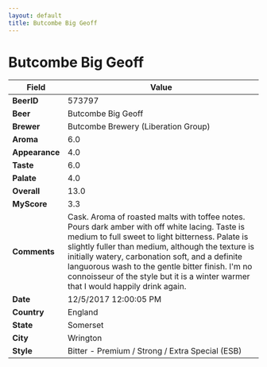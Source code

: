 ```yaml
---
layout: default
title: Butcombe Big Geoff
---
```


# Butcombe Big Geoff

| Field         | Value     |
|---------------|-----------|
| **BeerID** | 573797 |
| **Beer** | Butcombe Big Geoff |
| **Brewer** | Butcombe Brewery (Liberation Group) |
| **Aroma** | 6.0 |
| **Appearance** | 4.0 |
| **Taste** | 6.0 |
| **Palate** | 4.0 |
| **Overall** | 13.0 |
| **MyScore** | 3.3 |
| **Comments** | Cask. Aroma of roasted malts with toffee notes. Pours dark amber with off white lacing. Taste is medium to full sweet to light bitterness. Palate is slightly fuller than medium, although the texture is initially watery, carbonation soft, and a definite languorous wash to the gentle bitter finish. I&#39;m no connoisseur of the style but it is a winter warmer that I would happily drink again. |
| **Date** | 12/5/2017 12:00:05 PM |
| **Country** | England |
| **State** | Somerset |
| **City** | Wrington |
| **Style** | Bitter - Premium / Strong / Extra Special (ESB) |
